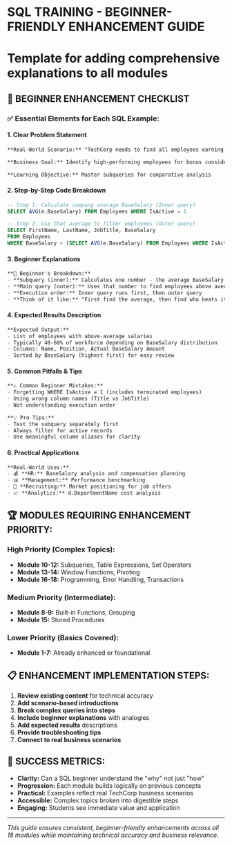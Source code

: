 # SQL TRAINING - BEGINNER-FRIENDLY ENHANCEMENT GUIDE
# Template for adding comprehensive explanations to all modules

## 🎯 BEGINNER ENHANCEMENT CHECKLIST

### ✅ Essential Elements for Each SQL Example:

#### 1. **Clear Problem Statement**
```markdown
**Real-World Scenario:** "TechCorp needs to find all employees earning above the company average..."

**Business Goal:** Identify high-performing employees for bonus consideration

**Learning Objective:** Master subqueries for comparative analysis
```

#### 2. **Step-by-Step Code Breakdown** 
```sql
-- Step 1: Calculate company average BaseSalary (Inner query)
SELECT AVG(e.BaseSalary) FROM Employees WHERE IsActive = 1

-- Step 2: Use that average to filter employees (Outer query)  
SELECT FirstName, LastName, JobTitle, BaseSalary
FROM Employees 
WHERE BaseSalary > (SELECT AVG(e.BaseSalary) FROM Employees WHERE IsActive = 1)
```

#### 3. **Beginner Explanations**
```markdown
**🎯 Beginner's Breakdown:**
- **Subquery (inner):** Calculates one number - the average BaseSalary
- **Main query (outer):** Uses that number to find employees above average  
- **Execution order:** Inner query runs first, then outer query
- **Think of it like:** "First find the average, then find who beats it"
```

#### 4. **Expected Results Description**
```markdown
**Expected Output:** 
- List of employees with above-average salaries
- Typically 40-60% of workforce depending on BaseSalary distribution
- Columns: Name, Position, Actual BaseSalary Amount
- Sorted by BaseSalary (highest first) for easy review
```

#### 5. **Common Pitfalls & Tips**
```markdown
**⚠️ Common Beginner Mistakes:**
- Forgetting WHERE IsActive = 1 (includes terminated employees)
- Using wrong column names (Title vs JobTitle)
- Not understanding execution order

**💡 Pro Tips:**
- Test the subquery separately first
- Always filter for active records
- Use meaningful column aliases for clarity
```

#### 6. **Practical Applications**
```markdown
**Real-World Uses:**
- 💰 **HR:** BaseSalary analysis and compensation planning
- 📊 **Management:** Performance benchmarking  
- 🎯 **Recruiting:** Market positioning for job offers
- 📈 **Analytics:** d.DepartmentName cost analysis
```

## 🏆 MODULES REQUIRING ENHANCEMENT PRIORITY:

### High Priority (Complex Topics):
- **Module 10-12:** Subqueries, Table Expressions, Set Operators
- **Module 13-14:** Window Functions, Pivoting
- **Module 16-18:** Programming, Error Handling, Transactions

### Medium Priority (Intermediate):
- **Module 8-9:** Built-in Functions, Grouping
- **Module 15:** Stored Procedures

### Lower Priority (Basics Covered):
- **Module 1-7:** Already enhanced or foundational

## 📋 ENHANCEMENT IMPLEMENTATION STEPS:

1. **Review existing content** for technical accuracy
2. **Add scenario-based introductions** 
3. **Break complex queries into steps**
4. **Include beginner explanations** with analogies
5. **Add expected results** descriptions
6. **Provide troubleshooting tips**
7. **Connect to real business scenarios**

## 🎯 SUCCESS METRICS:

- **Clarity:** Can a SQL beginner understand the "why" not just "how"
- **Progression:** Each module builds logically on previous concepts  
- **Practical:** Examples reflect real TechCorp business scenarios
- **Accessible:** Complex topics broken into digestible steps
- **Engaging:** Students see immediate value and application

---
*This guide ensures consistent, beginner-friendly enhancements across all 18 modules while maintaining technical accuracy and business relevance.*